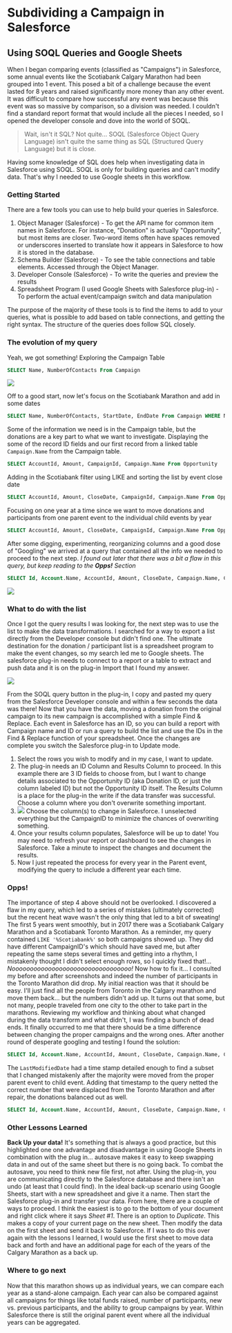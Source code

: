 # Subdividing a Campaign in Salesforce
## Using SOQL Queries and Google Sheets

When I began comparing events (classified as "Campaigns") in Salesforce, some annual events like the Scotiabank Calgary Marathon had been grouped into 1 event.  This posed a bit of a challenge because the event lasted for 8 years and raised significantly more money than any other event.  It was difficult to compare how successful any event was because this event was so massive by comparison, so a division was needed.  I couldn't find a standard report format that would include all the pieces I needed, so I opened the developer console and dove into the world of SOQL.  
> Wait, isn't it SQL?
> Not quite... SOQL (Salesforce Object Query Language) isn't quite the same thing as SQL (Structured Query Language) but it is close.

Having some knowledge of SQL does help when investigating data in Salesforce using SOQL.  SOQL is only for building queries and can't modify data.  That's why I needed to use Google sheets in this workflow.

### Getting Started
There are a few tools you can use to help build your queries in Salesforce. 
1) Object Manager (Salesforce) - To get the API name for common item names in Salesforce.  For instance, "Donation" is actually "Opportunity", but most items are closer.  Two-word items often have spaces removed or underscores inserted to translate how it appears in Salesforce to how it is stored in the database.
2) Schema Builder (Salesforce) - To see the table connections and table elements.  Accessed through the Object Manager.
3) Developer Console (Salesforce) - To write the queries and preview the results
4) Spreadsheet Program (I used Google Sheets with Salesforce plug-in) - To perform the actual event/campaign switch and data manipulation

The purpose of the majority of these tools is to find the items to add to your queries, what is possible to add based on table connections, and getting the right syntax.  The structure of the queries does follow SQL closely.

### The evolution of my query

Yeah, we got something!  Exploring the Campaign Table
```sql
SELECT Name, NumberOfContacts From Campaign
```
![](https://github.com/kcanivet/SOQL_Salesforce/blob/main/MitoCanada_Query_Campaign1.jpg)

Off to a good start, now let's focus on the Scotiabank Marathon and add in some dates
```sql
SELECT Name, NumberOfContacts, StartDate, EndDate From Campaign WHERE Name LIKE '%Scotiabank%'
```
Some of the information we need is in the Campaign table, but the donations are a key part to what we want to investigate.  Displaying the some of the record ID fields and our first record from a linked table `Campaign.Name` from the Campaign table.
```sql
SELECT AccountId, Amount, CampaignId, Campaign.Name From Opportunity
```
Adding in the Scotiabank filter using LIKE and sorting the list by event close date
```sql
SELECT AccountId, Amount, CloseDate, CampaignId, Campaign.Name From Opportunity WHERE Campaign.Name LIKE '%Scotiabank%' ORDER BY CloseDate
```
Focusing on one year at a time since we want to move donations and participants from one parent event to the individual child events by year
```sql
SELECT AccountId, Amount, CloseDate, CampaignId, Campaign.Name From Opportunity WHERE Campaign.Name LIKE '%Scotiabank%'AND CALENDAR_YEAR(CloseDate)=2012 ORDER BY CloseDate
```
After some digging, experimenting, reorganizing columns and a good dose of "Googling" we arrived at a query that contained all the info we needed to proceed to the next step. _I found out later that there was a bit a flaw in this query, but keep reading to the **Opps!** Section_
```sql
SELECT Id, Account.Name, AccountId, Amount, CloseDate, Campaign.Name, CampaignId From Opportunity WHERE Campaign.Name LIKE '%Scotiabank%'AND CALENDAR_YEAR(CloseDate)=2012 ORDER BY CloseDate 
```
![](https://github.com/kcanivet/SOQL_Salesforce/blob/main/MitoCanada_Query_Scotiabank_almost.jpg)

### What to do with the list
Once I got the query results I was looking for, the next step was to use the list to make the data transformations.  I searched for a way to export a list directly from the Developer console but didn't find one.  The ultimate destination for the donation / participant list is a spreadsheet program to make the event changes, so my search led me to Google sheets.  The salesforce plug-in needs to connect to a report or a table to extract and push data and it is on the plug-in Import that I found my answer.

![](https://github.com/kcanivet/SOQL_Salesforce/blob/main/MitoCanada_Query_Sheets_SOQL_ed.jpg)

From the SOQL query button in the plug-in, I copy and pasted my query from the Salesforce Developer console and within a few seconds the data was there!
Now that you have the data, moving a donation from the original campaign to its new campaign is accomplished with a simple Find & Replace.  Each event in Salesforce has an ID, so you can build a report with Campaign name and ID or run a query to build the list and use the IDs in the Find & Replace function of your spreadsheet.  Once the changes are complete you switch the Salesforce plug-in to Update mode.   
1) Select the rows you wish to modify and in my case, I want to update.  
2) The plug-in needs an ID Column and Results Column to proceed.  In this example there are 3 ID fields to choose from, but I want to change details associated to the Opportunity ID (aka Donation ID, or just the column labeled ID) but not the Opportunity ID itself.  The Results Column is a place for the plug-in the write if the data transfer was successful.  Choose a column where you don't overwrite something important.
3) ![](https://github.com/kcanivet/SOQL_Salesforce/blob/main/MitoCanada_Marathon_Sheets_update5.jpg) Choose the column(s) to change in Salesforce.  I unselected everything but the CampaignID to minimize the chances of overwriting something.
4) Once your results column populates, Salesforce will be up to date!  You may need to refresh your report or dashboard to see the changes in Salesforce.  Take a minute to inspect the changes and document the results.
5) Now I just repeated the process for every year in the Parent event, modifying the query to include a different year each time.

### Opps!
The importance of step 4 above should not be overlooked.  I discovered a flaw in my query, which led to a series of mistakes (ultimately corrected) but the recent heat wave wasn't the only thing that led to a bit of sweating!
The first 5 years went smoothly, but in 2017 there was a Scotiabank Calgary Marathon and a Scotiabank Toronto Marathon.  As a reminder, my query contained `LIKE '%Scotiabank%'` so both campaigns showed up.  They did have different CampaignID's which should have saved me, but after repeating the same steps several times and getting into a rhythm, I mistakenly thought I didn't select enough rows, so I quickly fixed that!... _Nooooooooooooooooooooooooooooooooo!_
Now how to fix it...
I consulted my before and after screenshots and indeed the number of participants in the Toronto Marathon did drop.  My initial reaction was that it should be easy.  I'll just find all the people from Toronto in the Calgary marathon and move them back... but the numbers didn't add up.  It turns out that some, but not many, people traveled from one city to the other to take part in the marathons.  Reviewing my workflow and thinking about what changed during the data transform and what didn't, I was finding a bunch of dead ends.  It finally occurred to me that there should be a time difference between changing the proper campaigns and the wrong ones.  After another round of desperate googling and testing I found the solution:
```sql
SELECT Id, Account.Name, AccountId, Amount, CloseDate, Campaign.Name, CampaignId, LastModifiedDate From Opportunity WHERE Campaign.Name LIKE '%Scotiabank Calgary%'AND CALENDAR_YEAR(CloseDate)=2017 ORDER BY CloseDate 
```
The `LastModifiedDate` had a time stamp detailed enough to find a subset that I changed mistakenly after the majority were moved from the proper parent event to child event.  Adding that timestamp to the query netted the correct number that were displaced from the Toronto Marathon and after repair, the donations balanced out as well.
```sql
SELECT Id, Account.Name, AccountId, Amount, CloseDate, Campaign.Name, CampaignId, LastModifiedDate From Opportunity WHERE Campaign.Name LIKE '%Scotiabank Calgary%'AND CALENDAR_YEAR(CloseDate)=2017 AND LastModifiedDate = 2021-06-30T00:27:48.000+0000 ORDER BY CloseDate
```

### Other Lessons Learned
**Back Up your data!** It's something that is always a good practice, but this highlighted one one advantage and disadvantage in using Google Sheets in combination with the plug in... autosave makes it easy to keep swapping data in and out of the same sheet but there is no going back.  To combat the autosave, you need to think new file first, not after.  Using the plug-in, you are communicating directly to the Salesforce database and there isn't an undo (at least that I could find).  In the ideal back-up scenario using Google Sheets, start with a new spreadsheet and give it a name.  Then start the Salesforce plug-in and transfer your data.  From here, there are a couple of ways to proceed.  I think the easiest is to go to the bottom of your document and right click where it says _Sheet #1_. There is an option to _Duplicate_.  This makes a copy of your current page on the new sheet.  Then modify the data on the first sheet and send it back to Salesforce.  If I was to do this over again with the lessons I learned, I would use the first sheet to move data back and forth and have an additional page for each of the years of the Calgary Marathon as a back up.

### Where to go next 
Now that this marathon shows up as individual years, we can compare each year as a stand-alone campaign.  Each year can also be compared against all campaigns for things like total funds raised, number of participants, new vs. previous participants, and the ability to group campaigns by year.  Within Salesforce there is still the original parent event where all the individual years can be aggregated.

